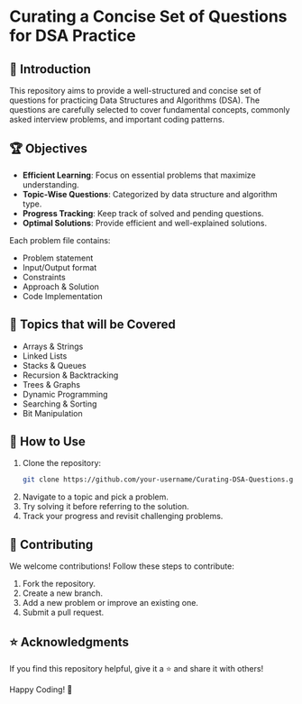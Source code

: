 # Curating a Concise Set of Questions for DSA Practice

## 📌 Introduction
This repository aims to provide a well-structured and concise set of questions for practicing Data Structures and Algorithms (DSA). The questions are carefully selected to cover fundamental concepts, commonly asked interview problems, and important coding patterns.

## 🏆 Objectives
- **Efficient Learning**: Focus on essential problems that maximize understanding.
- **Topic-Wise Questions**: Categorized by data structure and algorithm type.
- **Progress Tracking**: Keep track of solved and pending questions.
- **Optimal Solutions**: Provide efficient and well-explained solutions.


Each problem file contains:
- Problem statement
- Input/Output format
- Constraints
- Approach & Solution
- Code Implementation

## 📖 Topics that will be Covered
- Arrays & Strings
- Linked Lists
- Stacks & Queues
- Recursion & Backtracking
- Trees & Graphs
- Dynamic Programming
- Searching & Sorting
- Bit Manipulation

## 🚀 How to Use
1. Clone the repository:
   ```sh
   git clone https://github.com/your-username/Curating-DSA-Questions.git
   ```
2. Navigate to a topic and pick a problem.
3. Try solving it before referring to the solution.
4. Track your progress and revisit challenging problems.

## 🤝 Contributing
We welcome contributions! Follow these steps to contribute:
1. Fork the repository.
2. Create a new branch.
3. Add a new problem or improve an existing one.
4. Submit a pull request.

## ⭐ Acknowledgments
If you find this repository helpful, give it a ⭐ and share it with others!

Happy Coding! 🚀
